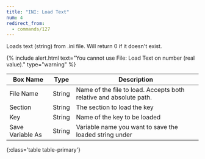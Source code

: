 ```yaml
---
title: "INI: Load Text"
num: 4
redirect_from:
  - commands/127
---
```


Loads text (string) from .ini file. Will return 0 if it doesn't exist.

{% include alert.html text="You cannot use File: Load Text on number (real value)." type="warning" %} 

| Box Name | Type | Description | 
|-------|--------|--------
|File Name|	String	|Name of the file to load. Accepts both relative and absolute path.
|Section|	String|	The section to load the key
|Key	|String	|Name of the key to be loaded
|Save Variable As|	String|	Variable name you want to save the loaded string under
{:class='table table-primary'}









